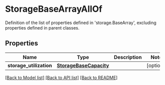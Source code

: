 # StorageBaseArrayAllOf

Definition of the list of properties defined in 'storage.BaseArray', excluding properties defined in parent classes.
## Properties
Name | Type | Description | Notes
------------ | ------------- | ------------- | -------------
**storage_utilization** | [**StorageBaseCapacity**](StorageBaseCapacity.md) |  | [optional] 

[[Back to Model list]](../README.md#documentation-for-models) [[Back to API list]](../README.md#documentation-for-api-endpoints) [[Back to README]](../README.md)


